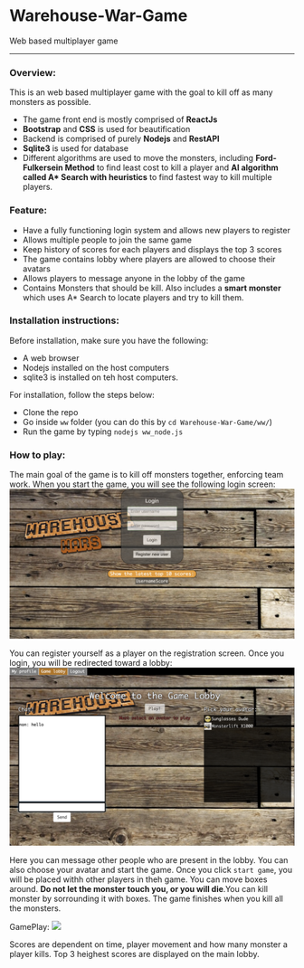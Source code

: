 # Warehouse-War-Game
Web based multiplayer game
<hr>

### Overview:

This is an web based multiplayer game with the goal to kill off as many monsters as possible.

- The game front end is mostly comprised of **ReactJs**
- **Bootstrap** and **CSS** is used for beautification
- Backend is comprised of purely **Nodejs** and **RestAPI**
- **Sqlite3** is used for database
- Different algorithms are used to move the monsters, including __Ford-Fulkersein Method__ to find least cost to kill a player and __AI algorithm called A* Search  with heuristics__ to find fastest way to kill multiple players.

### Feature:
- Have a fully functioning login system and allows new players to register
- Allows multiple people to join the same game
- Keep history of scores for each players and displays the top 3 scores
- The game contains lobby where players are allowed to choose their avatars 
- Allows players to message anyone in the lobby of the game
- Contains Monsters that should be kill. Also includes a **smart monster** which uses A\* Search to locate players and try to kill them.

### Installation instructions:
Before installation, make sure you have the following:

- A web browser
- Nodejs installed on the host computers
- sqlite3 is installed on teh host computers.

For installation, follow the steps below:

- Clone the repo
- Go inside `ww` folder (you can do this by `cd Warehouse-War-Game/ww/`)
- Run the game by typing `nodejs ww_node.js` 

### How to play:
The main goal of the game is to kill off monsters together, enforcing team work. When you start the game, you will see the following login screen:
![](images/login.png)

You can register yourself as a player on the registration screen. Once you login, you will be redirected toward a lobby:
![](images/lobby.png)

Here you can message other people who are present in the lobby. You can also choose your avatar and start the game.
Once you click `start game`, you will be placed withh other players in theh game. You can move boxes around. **Do not let the monster touch you, or you will die**.You can kill monster by sorrounding it with boxes. The game finishes when you kill all the monsters.

GamePlay:
![](images/play.png)

Scores are dependent on time, player movement and how many monster a player kills. Top 3 heighest scores are displayed on the main lobby.


